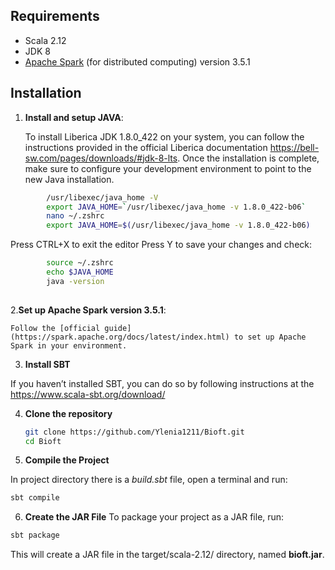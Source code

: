 ## Requirements
- Scala 2.12 
- JDK 8
- [Apache Spark](https://spark.apache.org/) (for distributed computing) version 3.5.1


## Installation

1. **Install and setup JAVA**:

    To install Liberica JDK 1.8.0_422 on your system, you can follow the instructions provided in the official Liberica documentation https://bell-sw.com/pages/downloads/#jdk-8-lts. Once the installation is complete, make sure to configure your development environment to point to the new Java installation.

```bash
        /usr/libexec/java_home -V
        export JAVA_HOME=`/usr/libexec/java_home -v 1.8.0_422-b06`
        nano ~/.zshrc
        export JAVA_HOME=$(/usr/libexec/java_home -v 1.8.0_422-b06)
```
Press CTRL+X to exit the editor Press Y to save your changes and check:
        
```bash        
        source ~/.zshrc
        echo $JAVA_HOME
        java -version
 
```
2.**Set up Apache Spark version 3.5.1**:

    Follow the [official guide](https://spark.apache.org/docs/latest/index.html) to set up Apache Spark in your environment.

3. **Install SBT**
   
If you haven’t installed SBT, you can do so by following instructions at the https://www.scala-sbt.org/download/

4. **Clone the repository**

    ```bash
    git clone https://github.com/Ylenia1211/Bioft.git
    cd Bioft
    ```

5. **Compile the Project**
   
In project directory there is a *build.sbt* file, open a terminal and run:

```bash
sbt compile
```

6. **Create the JAR File**
To package your project as a JAR file, run:

```bash
sbt package
```

This will create a JAR file in the target/scala-2.12/ directory, named **bioft.jar**.



